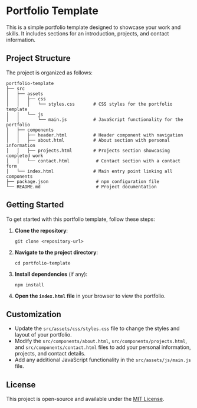 # Portfolio Template

This is a simple portfolio template designed to showcase your work and skills. It includes sections for an introduction, projects, and contact information.

## Project Structure

The project is organized as follows:

```
portfolio-template
├── src
│   ├── assets
│   │   ├── css
│   │   │   └── styles.css       # CSS styles for the portfolio template
│   │   └── js
│   │       └── main.js          # JavaScript functionality for the portfolio
│   ├── components
│   │   ├── header.html          # Header component with navigation
│   │   ├── about.html           # About section with personal information
│   │   ├── projects.html        # Projects section showcasing completed work
│   │   └── contact.html          # Contact section with a contact form
│   └── index.html               # Main entry point linking all components
├── package.json                  # npm configuration file
└── README.md                     # Project documentation
```

## Getting Started

To get started with this portfolio template, follow these steps:

1. **Clone the repository**:
   ```
   git clone <repository-url>
   ```

2. **Navigate to the project directory**:
   ```
   cd portfolio-template
   ```

3. **Install dependencies** (if any):
   ```
   npm install
   ```

4. **Open the `index.html` file** in your browser to view the portfolio.

## Customization

- Update the `src/assets/css/styles.css` file to change the styles and layout of your portfolio.
- Modify the `src/components/about.html`, `src/components/projects.html`, and `src/components/contact.html` files to add your personal information, projects, and contact details.
- Add any additional JavaScript functionality in the `src/assets/js/main.js` file.

## License

This project is open-source and available under the [MIT License](LICENSE).